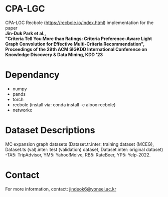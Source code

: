 # CPA-LGC
CPA-LGC Recbole (https://recbole.io/index.html) implementation for the paper   
**Jin-Duk Park et al.,   
"Criteria Tell You More than Ratings: Criteria Preference-Aware Light Graph Convolution for Effective Multi-Criteria Recommendation",   
Proceedings of the 29th ACM SIGKDD International Conference on Knowledge Discovery & Data Mining, KDD '23**



# Dependancy
- numpy
- pands
- torch
- recbole (install via: conda install -c aibox recbole)
- networkx


# Dataset Descriptions
MC expansion graph datasets 
(Dataset.tr.inter: training dataset (MCEG),  Dataset.ts (val).inter: test (validation) dataset, Dataset.inter: original dataset)  
-TA5: TripAdvisor, YM5: Yahoo!Moive, RB5: RateBeer, YP5: Yelp-2022.

# Contact
For more information, contact: jindeok6@yonsei.ac.kr
